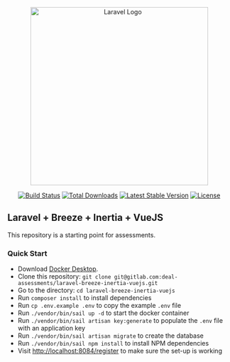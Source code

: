 <p align="center"><a href="https://laravel.com" target="_blank"><img src="https://raw.githubusercontent.com/laravel/art/master/logo-lockup/5%20SVG/2%20CMYK/1%20Full%20Color/laravel-logolockup-cmyk-red.svg" width="400" alt="Laravel Logo"></a></p>

<p align="center">
<a href="https://travis-ci.org/laravel/framework"><img src="https://travis-ci.org/laravel/framework.svg" alt="Build Status"></a>
<a href="https://packagist.org/packages/laravel/framework"><img src="https://img.shields.io/packagist/dt/laravel/framework" alt="Total Downloads"></a>
<a href="https://packagist.org/packages/laravel/framework"><img src="https://img.shields.io/packagist/v/laravel/framework" alt="Latest Stable Version"></a>
<a href="https://packagist.org/packages/laravel/framework"><img src="https://img.shields.io/packagist/l/laravel/framework" alt="License"></a>
</p>

## Laravel + Breeze + Inertia + VueJS

This repository is a starting point for assessments.

### Quick Start

- Download [Docker Desktop](https://www.docker.com/products/docker-desktop/). 
- Clone this repository: `git clone git@gitlab.com:deal-assessments/laravel-breeze-inertia-vuejs.git`
- Go to the directory: `cd laravel-breeze-inertia-vuejs`
- Run `composer install` to install dependencies
- Run `cp .env.example .env` to copy the example `.env` file
- Run `./vendor/bin/sail up -d` to start the docker container
- Run `./vendor/bin/sail artisan key:generate` to populate the `.env` file with an application key
- Run `./vendor/bin/sail artisan migrate` to create the database
- Run `./vendor/bin/sail npm install` to install NPM dependencies
- Visit [http://localhost:8084/register](http://localhost:8084/register) to make sure the set-up is working
